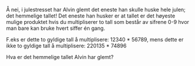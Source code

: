 Å nei, i julestresset har Alvin glemt det eneste han skulle huske hele julen; det hemmelige tallet! 
Det eneste han husker er at tallet er det høyeste mulige produktet hvis du multipliserer to tall som består av sifrene 0-9 hvor man bare kan bruke hvert siffer én gang.

F.eks er dette to gyldige tall å multiplisere: 12340 * 56789, mens dette er ikke to gyldige tall å multiplisere: 220135 * 74896

Hva er det hemmelige tallet Alvin har glemt?
